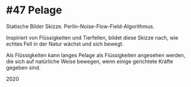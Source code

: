 # #47 Pelage

Statische Bilder Skizze.
Perlin-Noise-Flow-Field-Algorithmus.

Inspiriert von Flüssigkeiten und Tierfellen, bildet diese Skizze nach, wie echtes Fell in der Natur wächst und sich bewegt.

Als Flüssigkeiten kann langes Pelage als Flüssigkeiten angesehen werden, die sich auf natürliche Weise bewegen, wenn einige gerichtete Kräfte gegeben sind.

2020

